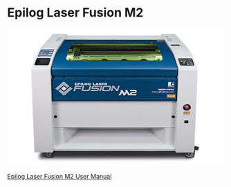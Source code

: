# Epilog Laser Fusion M2   

![](image/fusion1.jpg)  

[ Epilog Laser Fusion M2 User Manual](https://www.epiloglaser.com/assets/downloads/manuals/fusion-manual-web.pdf)